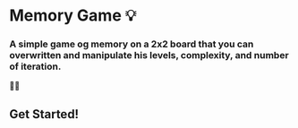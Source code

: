 # Memory Game 💡

### A simple game og memory on a 2x2 board that you can overwritten and manipulate his levels, complexity, and number of iteration.

🎽🏅

## Get Started!